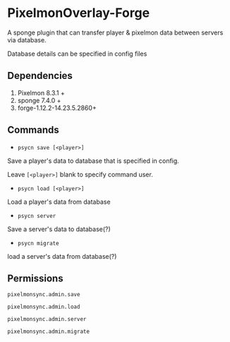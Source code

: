 # PixelmonOverlay-Forge 

A sponge plugin that can transfer player & pixelmon data between servers via database.

Database details can be specified in config files

## Dependencies

1. Pixelmon 8.3.1 +
2. sponge 7.4.0 +
3. forge-1.12.2-14.23.5.2860+

## Commands 

* `psycn save [<player>]`

Save a player's data to database that is specified in config. 

Leave `[<player>]` blank to specify command user.

* `psycn load [<player>]`

Load a player's data from database

* `psycn server`

Save a server's data to database(?)


* `psycn migrate`

load a server's data from database(?)

## Permissions 

`pixelmonsync.admin.save`

`pixelmonsync.admin.load`

`pixelmonsync.admin.server`

`pixelmonsync.admin.migrate`
